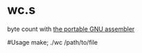 # wc.s
byte count with [the portable GNU assembler](https://sourceware.org/binutils/docs/as/)

#Usage
make; ./wc /path/to/file
